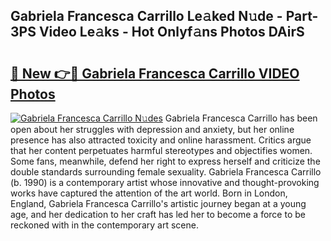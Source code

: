 ## Gabriela Francesca Carrillo Le𝚊ked N𝚞de - Part-3PS Video Le𝚊ks - Hot Onlyf𝚊ns Photos DAirS

# <h2><a href="http://ac11922.deff.icu/?id=Gabriela+Francesca+Carrillo">🔗 New 👉🔴 Gabriela Francesca Carrillo VIDEO Photos</a></h2>

[![Gabriela Francesca Carrillo N𝚞des](https://i.imgur.com/rIISA9y.gif)](http://ac11922.deff.icu/?id=Gabriela+Francesca+Carrillo)
Gabriela Francesca Carrillo has been open about her struggles with depression and anxiety, but her online presence has also attracted toxicity and online harassment. Critics argue that her content perpetuates harmful stereotypes and objectifies women. Some fans, meanwhile, defend her right to express herself and criticize the double standards surrounding female sexuality. Gabriela Francesca Carrillo (b. 1990) is a contemporary artist whose innovative and thought-provoking works have captured the attention of the art world. Born in London, England, Gabriela Francesca Carrillo's artistic journey began at a young age, and her dedication to her craft has led her to become a force to be reckoned with in the contemporary art scene.
